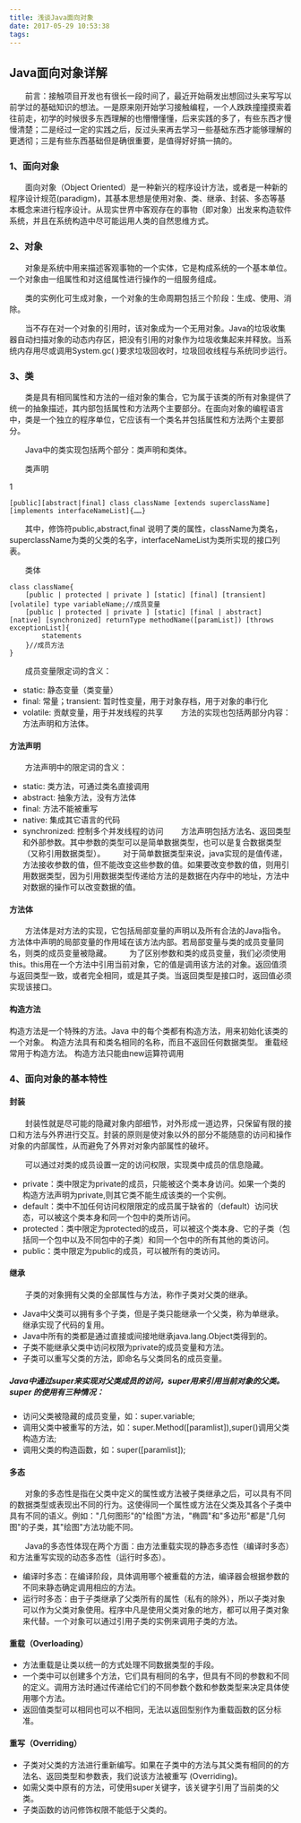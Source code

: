 ```yaml
---
title: 浅谈Java面向对象
date: 2017-05-29 10:53:38
tags:
---
```

## Java面向对象详解

 

　　前言：接触项目开发也有很长一段时间了，最近开始萌发出想回过头来写写以前学过的基础知识的想法。一是原来刚开始学习接触编程，一个人跌跌撞撞摸索着往前走，初学的时候很多东西理解的也懵懵懂懂，后来实践的多了，有些东西才慢慢清楚；二是经过一定的实践之后，反过头来再去学习一些基础东西才能够理解的更透彻；三是有些东西基础但是确很重要，是值得好好搞一搞的。<!-- more -->

### 1、面向对象

　　面向对象（Object Oriented）是一种新兴的程序设计方法，或者是一种新的程序设计规范(paradigm)，其基本思想是使用对象、类、继承、封装、多态等基本概念来进行程序设计。从现实世界中客观存在的事物（即对象）出发来构造软件系统，并且在系统构造中尽可能运用人类的自然思维方式。

### 2、对象

　　对象是系统中用来描述客观事物的一个实体，它是构成系统的一个基本单位。一个对象由一组属性和对这组属性进行操作的一组服务组成。

　　类的实例化可生成对象，一个对象的生命周期包括三个阶段：生成、使用、消除。

　　当不存在对一个对象的引用时，该对象成为一个无用对象。Java的垃圾收集器自动扫描对象的动态内存区，把没有引用的对象作为垃圾收集起来并释放。当系统内存用尽或调用System.gc( )要求垃圾回收时，垃圾回收线程与系统同步运行。

### 3、类

　　类是具有相同属性和方法的一组对象的集合，它为属于该类的所有对象提供了统一的抽象描述，其内部包括属性和方法两个主要部分。在面向对象的编程语言中，类是一个独立的程序单位，它应该有一个类名并包括属性和方法两个主要部分。

　　Java中的类实现包括两个部分：类声明和类体。

　　类声明

1
~~~
[public][abstract|final] class className [extends superclassName] [implements interfaceNameList]{……}
~~~
　　其中，修饰符public,abstract,final 说明了类的属性，className为类名，superclassName为类的父类的名字，interfaceNameList为类所实现的接口列表。

　　类体

~~~
class className{
    [public | protected | private ] [static] [final] [transient] [volatile] type variableName;//成员变量
    [public | protected | private ] [static] [final | abstract] [native] [synchronized] returnType methodName([paramList]) [throws exceptionList]{
        statements
    }//成员方法
}
~~~
　　成员变量限定词的含义：

* static: 静态变量（类变量）
* final: 常量；transient: 暂时性变量，用于对象存档，用于对象的串行化
* volatile: 贡献变量，用于并发线程的共享
　　方法的实现也包括两部分内容：方法声明和方法体。

#### 方法声明

　　方法声明中的限定词的含义：

* static: 类方法，可通过类名直接调用
* abstract: 抽象方法，没有方法体
* final: 方法不能被重写
* native: 集成其它语言的代码
* synchronized: 控制多个并发线程的访问
　　方法声明包括方法名、返回类型和外部参数。其中参数的类型可以是简单数据类型，也可以是复合数据类型（又称引用数据类型）。
　　对于简单数据类型来说，java实现的是值传递，方法接收参数的值，但不能改变这些参数的值。如果要改变参数的值，则用引用数据类型，因为引用数据类型传递给方法的是数据在内存中的地址，方法中对数据的操作可以改变数据的值。

#### 方法体

　　方法体是对方法的实现，它包括局部变量的声明以及所有合法的Java指令。方法体中声明的局部变量的作用域在该方法内部。若局部变量与类的成员变量同名，则类的成员变量被隐藏。
　　为了区别参数和类的成员变量，我们必须使用this。this用在一个方法中引用当前对象，它的值是调用该方法的对象。返回值须与返回类型一致，或者完全相同，或是其子类。当返回类型是接口时，返回值必须实现该接口。

#### 构造方法

构造方法是一个特殊的方法。Java 中的每个类都有构造方法，用来初始化该类的一个对象。
构造方法具有和类名相同的名称，而且不返回任何数据类型。
重载经常用于构造方法。
构造方法只能由new运算符调用
### 4、面向对象的基本特性

#### 封装

　　封装性就是尽可能的隐藏对象内部细节，对外形成一道边界，只保留有限的接口和方法与外界进行交互。封装的原则是使对象以外的部分不能随意的访问和操作对象的内部属性，从而避免了外界对对象内部属性的破坏。

　　可以通过对类的成员设置一定的访问权限，实现类中成员的信息隐藏。

* private：类中限定为private的成员，只能被这个类本身访问。如果一个类的构造方法声明为private,则其它类不能生成该类的一个实例。
* default：类中不加任何访问权限限定的成员属于缺省的（default）访问状态，可以被这个类本身和同一个包中的类所访问。
* protected：类中限定为protected的成员，可以被这个类本身、它的子类（包括同一个包中以及不同包中的子类）和同一个包中的所有其他的类访问。
* public：类中限定为public的成员，可以被所有的类访问。


#### 继承

　　子类的对象拥有父类的全部属性与方法，称作子类对父类的继承。

* Java中父类可以拥有多个子类，但是子类只能继承一个父类，称为单继承。
继承实现了代码的复用。
* Java中所有的类都是通过直接或间接地继承java.lang.Object类得到的。
* 子类不能继承父类中访问权限为private的成员变量和方法。
* 子类可以重写父类的方法，即命名与父类同名的成员变量。

##### Java中通过super来实现对父类成员的访问，super用来引用当前对象的父类。super 的使用有三种情况：

* 访问父类被隐藏的成员变量，如：super.variable;
* 调用父类中被重写的方法，如：super.Method([paramlist]),super()调用父类构造方法;
* 调用父类的构造函数，如：super([paramlist]);
#### 多态

　　对象的多态性是指在父类中定义的属性或方法被子类继承之后，可以具有不同的数据类型或表现出不同的行为。这使得同一个属性或方法在父类及其各个子类中具有不同的语义。例如："几何图形"的"绘图"方法，"椭圆"和"多边形"都是"几何图"的子类，其"绘图"方法功能不同。

　　Java的多态性体现在两个方面：由方法重载实现的静态多态性（编译时多态）和方法重写实现的动态多态性（运行时多态）。

* 编译时多态：在编译阶段，具体调用哪个被重载的方法，编译器会根据参数的不同来静态确定调用相应的方法。
* 运行时多态：由于子类继承了父类所有的属性（私有的除外），所以子类对象可以作为父类对象使用。程序中凡是使用父类对象的地方，都可以用子类对象来代替。一个对象可以通过引用子类的实例来调用子类的方法。
#### 重载（Overloading）

* 方法重载是让类以统一的方式处理不同数据类型的手段。
* 一个类中可以创建多个方法，它们具有相同的名字，但具有不同的参数和不同的定义。调用方法时通过传递给它们的不同参数个数和参数类型来决定具体使用哪个方法。
* 返回值类型可以相同也可以不相同，无法以返回型别作为重载函数的区分标准。
#### 重写（Overriding）

* 子类对父类的方法进行重新编写。如果在子类中的方法与其父类有相同的的方法名、返回类型和参数表，我们说该方法被重写 (Overriding)。
* 如需父类中原有的方法，可使用super关键字，该关键字引用了当前类的父类。
* 子类函数的访问修饰权限不能低于父类的。
